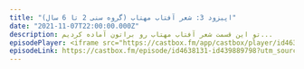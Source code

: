 ```yaml
---
title: "اپیزود 3: شعر آفتاب مهتاب (گروه سنی 2 تا 6 سال)"
date: "2021-11-07T22:00:00.000Z"
description: تو این قسمت شعر آفتاب مهتاب رو براتون آماده کردیم...
episodePlayer: <iframe src="https://castbox.fm/app/castbox/player/id4638131/id439889798?v=8.22.11&autoplay=0" frameborder="0" width="100%" height="500"></iframe>
episodeLink: https://castbox.fm/episode/id4638131-id439889798?utm_source=podcaster&utm_medium=dlink&utm_campaign=e_439889798&utm_content=%D8%A7%D9%BE%DB%8C%D8%B2%D9%88%D8%AF%203%3A%20%D8%B4%D8%B9%D8%B1%20%D8%A2%D9%81%D8%AA%D8%A7%D8%A8%20%D9%85%D9%87%D8%AA%D8%A7%D8%A8%20(%DA%AF%D8%B1%D9%88%D9%87%20%D8%B3%D9%86%DB%8C%202%20%D8%AA%D8%A7%206%20%D8%B3%D8%A7%D9%84)-CastBox_FM
---
```



